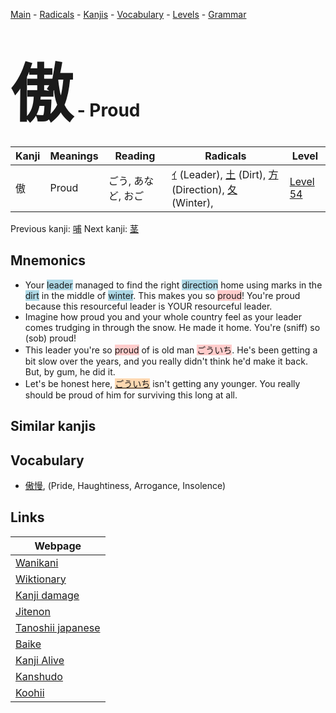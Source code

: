 <style> bigfont {font-size: 100px}</style>
[Main](../README.md) -
[Radicals](../radicals.md) -
[Kanjis](../kanjis.md) -
[Vocabulary](../vocabulary.md) -
[Levels](../levels.md) -
[Grammar](../grammar.md)
# <bigfont> 傲</bigfont> - Proud 

| Kanji | Meanings | Reading | Radicals | Level |
| --- | --- | --- | --- | --- |
| 傲 | Proud | ごう, あなど, おご | [ｲ](../radicals/ｲ.md) (Leader), [土](../radicals/土.md) (Dirt), [方](../radicals/方.md) (Direction), [夂](../radicals/夂.md) (Winter),  | [Level 54](../levels/wk_level54.md) |

Previous kanji: [哺](哺.md) Next kanji: [茎](茎.md) 

## Mnemonics
 * Your <span style="background-color:#ADD8E6"> leader</span> managed to find the right <span style="background-color:#ADD8E6"> direction</span> home using marks in the <span style="background-color:#ADD8E6"> dirt</span> in the middle of <span style="background-color:#ADD8E6"> winter</span>. This makes you so <span style="background-color:#ffcccb"> proud</span>! You're proud because this resourceful leader is YOUR resourceful leader.
* Imagine how proud you and your whole country feel as your leader comes trudging in through the snow. He made it home. You're (sniff) so (sob) proud!
* This leader you're so <span style="background-color:#ffcccb"> proud</span> of is old man <span style="background-color:#ffcccb"> ごういち</span>. He's been getting a bit slow over the years, and you really didn't think he'd make it back. But, by gum, he did it.
* Let's be honest here, <span style="background-color:#fed8b1"> [ごういち](https://jisho.org/search/ごういち)</span> isn't getting any younger. You really should be proud of him for surviving this long at all.


## Similar kanjis
 


## Vocabulary
 * [傲慢](../vocabulary/傲.md), (Pride, Haughtiness, Arrogance, Insolence)



## Links 

| Webpage |
| --- |
| [Wanikani          ](https://www.wanikani.com/kanji/傲) |
| [Wiktionary        ](https://en.wiktionary.org/wiki/傲) |
| [Kanji damage      ](http://www.kanjidamage.com/kanji/search?utf8=✓&q=傲) |
| [Jitenon           ](https://jitenon.com/kanji/傲) |
| [Tanoshii japanese ](https://www.tanoshiijapanese.com/dictionary/kanji.cfm?k=傲) |
| [Baike             ](https://baike.baidu.com/item/傲) |
| [Kanji Alive       ](https://app.kanjialive.com/傲) |
| [Kanshudo          ](https://www.kanshudo.com/searchmn?q=傲) |
| [Koohii            ](https://kanji.koohii.com/study/kanji/傲) |
